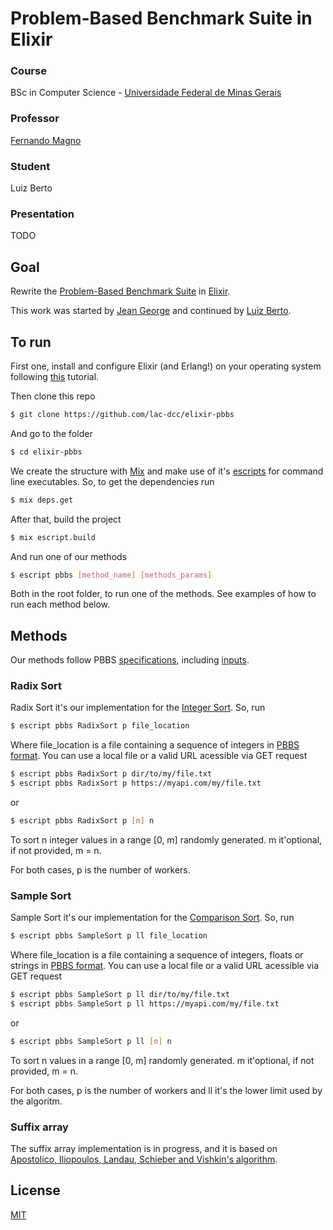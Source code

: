 # Problem-Based Benchmark Suite in Elixir
### Course
BSc in Computer Science - [Universidade Federal de Minas Gerais](https://ufmg.br/)
### Professor 
[Fernando Magno](https://homepages.dcc.ufmg.br/~fernando/)

### Student
Luiz Berto

### Presentation
TODO

## Goal

Rewrite the [Problem-Based Benchmark Suite](https://www.cs.cmu.edu/~pbbs/benchmarks.html) in [Elixir](https://elixir-lang.org/).

This work was started by [Jean George](https://github.com/jeangeorge) and continued by [Luiz Berto](https://github.com/luiz787).

## To run
First one, install and configure Elixir (and Erlang!) on your operating system following [this](https://elixir-lang.org/install.html) tutorial.

Then clone this repo
```bash
$ git clone https://github.com/lac-dcc/elixir-pbbs
```
And go to the folder
```bash
$ cd elixir-pbbs
```
We create the structure with [Mix](https://hexdocs.pm/mix/Mix.html) and make use of it's [escripts](https://hexdocs.pm/mix/master/Mix.Tasks.Escript.Build.html) for command line executables. So, to get the dependencies run
```bash
$ mix deps.get
```
After that, build the project
```bash
$ mix escript.build
```
And run one of our methods
```bash
$ escript pbbs [method_name] [methods_params]
```
Both in the root folder, to run one of the methods. See examples of how to run each method below.

## Methods
Our methods follow PBBS [specifications](https://www.cs.cmu.edu/~pbbs/benchmarks.html), including [inputs](https://www.cs.cmu.edu/~pbbs/inputs.html).

### Radix Sort
Radix Sort it's our implementation for the [Integer Sort](https://www.cs.cmu.edu/~pbbs/benchmarks/integerSort.html). So, run
```bash
$ escript pbbs RadixSort p file_location
```
Where file_location is a file containing a sequence of integers in [PBBS format](https://www.cs.cmu.edu/~pbbs/benchmarks/sequenceIO.html). You can use a local file or a valid URL acessible via GET request
```bash
$ escript pbbs RadixSort p dir/to/my/file.txt
$ escript pbbs RadixSort p https://myapi.com/my/file.txt
```
or
```bash
$ escript pbbs RadixSort p [m] n
```
To sort n integer values in a range [0, m] randomly generated. m it'optional, if not provided, m = n.

For both cases, p is the number of workers.

### Sample Sort
Sample Sort it's our implementation for the [Comparison Sort](https://www.cs.cmu.edu/~pbbs/benchmarks/comparisonSort.html). So, run
```bash
$ escript pbbs SampleSort p ll file_location
```
Where file_location is a file containing a sequence of integers, floats or strings in [PBBS format](https://www.cs.cmu.edu/~pbbs/benchmarks/sequenceIO.html). You can use a local file or a valid URL acessible via GET request
```bash
$ escript pbbs SampleSort p ll dir/to/my/file.txt
$ escript pbbs SampleSort p ll https://myapi.com/my/file.txt
```
or
```bash
$ escript pbbs SampleSort p ll [m] n
```
To sort n values in a range [0, m] randomly generated. m it'optional, if not provided, m = n.

For both cases, p is the number of workers and ll it's the lower limit used by the algoritm.

### Suffix array

The suffix array implementation is in progress, and it is based on [Apostolico, Iliopoulos, Landau, Schieber and Vishkin's algorithm](https://dl.acm.org/doi/10.1145/195058.195162).


## License

[MIT](LICENSE)
